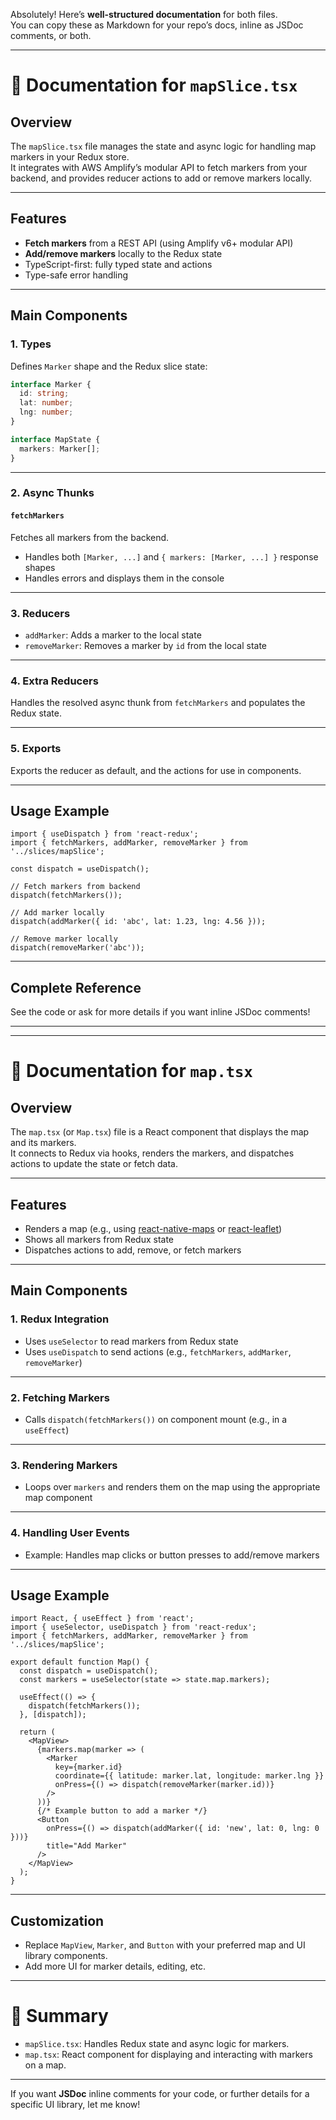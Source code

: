Absolutely! Here’s **well-structured documentation** for both files.  
You can copy these as Markdown for your repo’s docs, inline as JSDoc comments, or both.

---

# 📄 Documentation for `mapSlice.tsx`

## Overview

The `mapSlice.tsx` file manages the state and async logic for handling map markers in your Redux store.  
It integrates with AWS Amplify’s modular API to fetch markers from your backend, and provides reducer actions to add or remove markers locally.

---

## Features

- **Fetch markers** from a REST API (using Amplify v6+ modular API)
- **Add/remove markers** locally to the Redux state
- TypeScript-first: fully typed state and actions
- Type-safe error handling

---

## Main Components

### 1. **Types**

Defines `Marker` shape and the Redux slice state:

```ts
interface Marker {
  id: string;
  lat: number;
  lng: number;
}

interface MapState {
  markers: Marker[];
}
```

---

### 2. **Async Thunks**

#### `fetchMarkers`
Fetches all markers from the backend.

- Handles both `[Marker, ...]` and `{ markers: [Marker, ...] }` response shapes
- Handles errors and displays them in the console

---

### 3. **Reducers**

- `addMarker`: Adds a marker to the local state
- `removeMarker`: Removes a marker by `id` from the local state

---

### 4. **Extra Reducers**

Handles the resolved async thunk from `fetchMarkers` and populates the Redux state.

---

### 5. **Exports**

Exports the reducer as default, and the actions for use in components.

---

## Usage Example

```tsx
import { useDispatch } from 'react-redux';
import { fetchMarkers, addMarker, removeMarker } from '../slices/mapSlice';

const dispatch = useDispatch();

// Fetch markers from backend
dispatch(fetchMarkers());

// Add marker locally
dispatch(addMarker({ id: 'abc', lat: 1.23, lng: 4.56 }));

// Remove marker locally
dispatch(removeMarker('abc'));
```

---

## Complete Reference

See the code or ask for more details if you want inline JSDoc comments!

---

---

# 📄 Documentation for `map.tsx`

## Overview

The `map.tsx` (or `Map.tsx`) file is a React component that displays the map and its markers.  
It connects to Redux via hooks, renders the markers, and dispatches actions to update the state or fetch data.

---

## Features

- Renders a map (e.g., using [react-native-maps](https://github.com/react-native-maps/react-native-maps) or [react-leaflet](https://react-leaflet.js.org/))
- Shows all markers from Redux state
- Dispatches actions to add, remove, or fetch markers

---

## Main Components

### 1. **Redux Integration**

- Uses `useSelector` to read markers from Redux state
- Uses `useDispatch` to send actions (e.g., `fetchMarkers`, `addMarker`, `removeMarker`)

---

### 2. **Fetching Markers**

- Calls `dispatch(fetchMarkers())` on component mount (e.g., in a `useEffect`)

---

### 3. **Rendering Markers**

- Loops over `markers` and renders them on the map using the appropriate map component

---

### 4. **Handling User Events**

- Example: Handles map clicks or button presses to add/remove markers

---

## Usage Example

```tsx
import React, { useEffect } from 'react';
import { useSelector, useDispatch } from 'react-redux';
import { fetchMarkers, addMarker, removeMarker } from '../slices/mapSlice';

export default function Map() {
  const dispatch = useDispatch();
  const markers = useSelector(state => state.map.markers);

  useEffect(() => {
    dispatch(fetchMarkers());
  }, [dispatch]);

  return (
    <MapView>
      {markers.map(marker => (
        <Marker
          key={marker.id}
          coordinate={{ latitude: marker.lat, longitude: marker.lng }}
          onPress={() => dispatch(removeMarker(marker.id))}
        />
      ))}
      {/* Example button to add a marker */}
      <Button
        onPress={() => dispatch(addMarker({ id: 'new', lat: 0, lng: 0 }))}
        title="Add Marker"
      />
    </MapView>
  );
}
```

---

## Customization

- Replace `MapView`, `Marker`, and `Button` with your preferred map and UI library components.
- Add more UI for marker details, editing, etc.

---

# 🎯 Summary

- `mapSlice.tsx`: Handles Redux state and async logic for markers.
- `map.tsx`: React component for displaying and interacting with markers on a map.

---

If you want **JSDoc** inline comments for your code, or further details for a specific UI library, let me know!